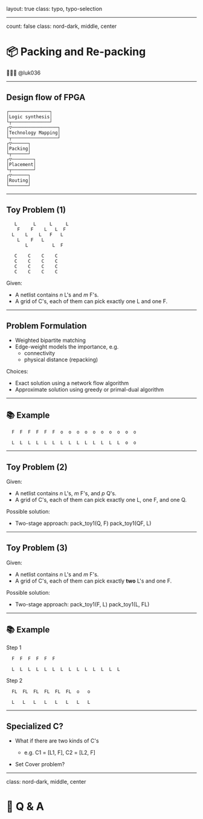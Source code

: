 layout: true
class: typo, typo-selection

---

count: false
class: nord-dark, middle, center

# 📦 Packing and Re-packing

👨🏻‍🏫 @luk036

---

## Design flow of FPGA

```
┌───────────────┐
│Logic synthesis│
└┬──────────────┘
┌▽─────────────────┐        
│Technology Mapping│        
└┬─────────────────┘        
┌▽──────┐        
│Packing│        
└┬──────┘        
┌▽────────┐      
│Placement│      
└┬────────┘      
┌▽──────┐        
│Routing│        
└───────┘        
```

---

## Toy Problem (1) 

```
   L      L     L     L
    F    F    L   L  F
  L    L    L   F   L
    L    F   L    
       L         L  F

   C    C    C    C
   C    C    C    C
   C    C    C    C
   C    C    C    C
```

Given:
- A netlist contains $n$ L's and $m$ F's.
- A grid of C's, each of them can pick exactly one L and one F.

---

## Problem Formulation

- Weighted bipartite matching
- Edge-weight models the importance, e.g.
  - connectivity
  - physical distance (repacking)

Choices:
- Exact solution using a network flow algorithm 
- Approximate solution using greedy or primal-dual algorithm

---

## 📚 Example

```
  F  F  F  F  F  F  o  o  o  o  o  o  o  o  o  o

  L  L  L  L  L  L  L  L  L  L  L  L  L  L  o  o
```

---

## Toy Problem (2) 

Given:
- A netlist contains $n$ L's, $m$ F's, and $p$ Q's.
- A grid of C's, each of them can pick exactly one L, one F, and one Q.

Possible solution:
- Two-stage approach:
  pack_toy1(Q, F)
  pack_toy1(QF, L)

---

## Toy Problem (3) 

Given:
- A netlist contains $n$ L's and $m$ F's.
- A grid of C's, each of them can pick exactly **two** L's and one F.

Possible solution:
- Two-stage approach:
  pack_toy1(F, L)
  pack_toy1(L, FL)

---

## 📚 Example

Step 1
```
  F  F  F  F  F  F

  L  L  L  L  L  L  L  L  L  L  L  L  L  L
```

Step 2
```
  FL  FL  FL  FL  FL  FL  o   o

  L   L   L   L   L   L   L   L
```

---

## Specialized C?

- What if there are two kinds of C's
  - e.g. C1 = [L1, F], C2 = [L2, F]

- Set Cover problem?

---

class: nord-dark, middle, center

# 🙋 Q & A️

